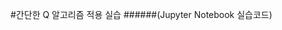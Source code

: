#간단한 Q 알고리즘 적용 실습
######(Jupyter Notebook 실습코드)
<script src="https://gist.github.com/rygh4775/cb5aa34792e271ae963762f8b57f8bc8.js"></script>